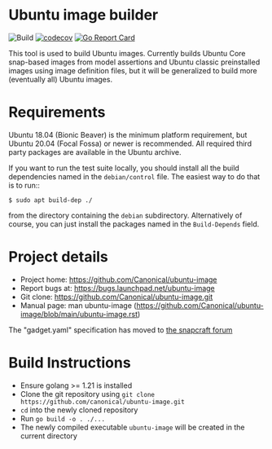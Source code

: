 # Ubuntu image builder

![Build](https://github.com/canonical/ubuntu-image/actions/workflows/build-and-test.yml/badge.svg)
[![codecov](https://codecov.io/gh/canonical/ubuntu-image/branch/main/graph/badge.svg?token=F9jE9HKo1a)](https://codecov.io/gh/canonical/ubuntu-image)
[![Go Report Card](https://goreportcard.com/badge/github.com/canonical/ubuntu-image)](https://goreportcard.com/report/github.com/canonical/ubuntu-image)


This tool is used to build Ubuntu images.  Currently builds Ubuntu Core snap-based
images from model assertions and Ubuntu classic preinstalled images using image definition
files, but it will be generalized to build more (eventually all) Ubuntu images.


# Requirements

Ubuntu 18.04 (Bionic Beaver) is the minimum platform requirement, but Ubuntu
20.04 (Focal Fossa) or newer is recommended. All required third party packages are available in the
Ubuntu archive.

If you want to run the test suite locally, you should install all the build
dependencies named in the `debian/control` file.  The easiest way to do that
is to run::

    $ sudo apt build-dep ./

from the directory containing the `debian` subdirectory.  Alternatively of
course, you can just install the packages named in the `Build-Depends` field.


# Project details

* Project home: https://github.com/Canonical/ubuntu-image
* Report bugs at: https://bugs.launchpad.net/ubuntu-image
* Git clone: https://github.com/Canonical/ubuntu-image.git
* Manual page: man ubuntu-image
  (https://github.com/Canonical/ubuntu-image/blob/main/ubuntu-image.rst)

The "gadget.yaml" specification has moved to [the snapcraft forum](https://forum.snapcraft.io/t/gadget-snaps)

# Build Instructions

* Ensure golang >= 1.21 is installed
* Clone the git repository using `git clone https://github.com/canonical/ubuntu-image.git`
* `cd` into the newly cloned repository
* Run `go build -o . ./...`
* The newly compiled executable `ubuntu-image` will be created in the current directory
